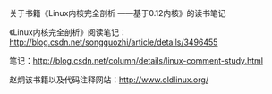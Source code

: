 关于书籍《Linux内核完全剖析 ——基于0.12内核》的读书笔记

《Linux内核完全剖析》阅读笔记：http://blog.csdn.net/songguozhi/article/details/3496455

笔记：http://blog.csdn.net/column/details/linux-comment-study.html

赵炯该书籍以及代码注释网站：http://www.oldlinux.org/

